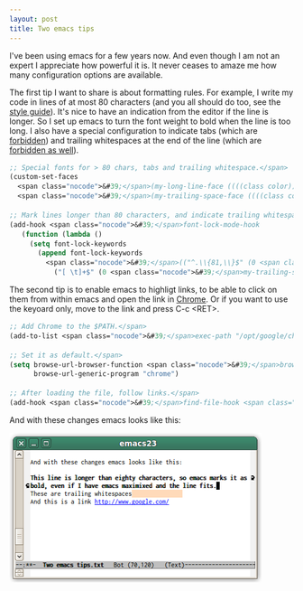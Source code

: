 ```yaml
---
layout: post
title: Two emacs tips
---
```


<p>
I've been using emacs for a few years now. And even though I am
not an expert I appreciate how powerful it is. It never ceases to
amaze me how many configuration options are available.
</p>

<p>
The first tip I want to share is about formatting rules.
For example, I write my code in lines of at most 80 characters
(and you all should do too, see the <a
href="http://google-styleguide.googlecode.com/svn/trunk/cppguide.xml?showone=Line_Length#Line_Length">
  style guide</a>).
It's nice to have an indication from the editor if the line is longer.
So I set up emacs to turn the font weight to bold when
the line is too long. I also have a special configuration to
indicate tabs
(which are <a href="http://google-styleguide.googlecode.com/svn/trunk/cppguide.xml?showone=Spaces_vs._Tabs#Spaces_vs._Tabs">
  forbidden</a>)
and trailing whitespaces at the end of the line
(which are <a href="http://google-styleguide.googlecode.com/svn/trunk/cppguide.xml?showone=Horizontal_Whitespace#Horizontal_Whitespace">
  forbidden as well</a>).
</p>

``` lisp
;; Special fonts for > 80 chars, tabs and trailing whitespace.</span>
(custom-set-faces
  <span class="nocode">&#39;</span>(my-long-line-face ((((class color)) (:weight bold))) t)
  <span class="nocode">&#39;</span>(my-trailing-space-face ((((class color)) (:background "PeachPuff"))) t))

;; Mark lines longer than 80 characters, and indicate trailing whitespace.</span>
(add-hook <span class="nocode">&#39;</span>font-lock-mode-hook
   (function (lambda ()
     (setq font-lock-keywords
       (append font-lock-keywords
         <span class="nocode">&#39;</span>(("^.\\{81,\\}$" (0 <span class="nocode">&#39;</span>my-long-line-face t))
           ("[ \t]+$" (0 <span class="nocode">&#39;</span>my-trailing-space-face t))))))))
```

<p> The second tip is to enable emacs to highligt links, to be able to
click on them from within emacs and open the link in <a
href="https://www.google.com/intl/en/chrome/browser/">Chrome</a>.
Or if you want to use the keyoard only, move to the link and press
C-c &lt;RET&gt;.
</p>

``` lisp
;; Add Chrome to the $PATH.</span>
(add-to-list <span class="nocode">&#39;</span>exec-path "/opt/google/chrome")

;; Set it as default.</span>
(setq browse-url-browser-function <span class="nocode">&#39;</span>browse-url-generic
      browse-url-generic-program "chrome")

;; After loading the file, follow links.</span>
(add-hook <span class="nocode">&#39;</span>find-file-hook <span class="nocode">&#39;</span>goto-address-mode)
```

<p>
And with these changes emacs looks like this:
</p>

<img src="/images/emacs-configuration-options.png"
  alt="emacs configuration options" />
